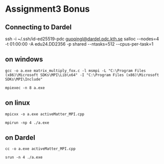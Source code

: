 # Assignment3 Bonus


## Connecting to Dardel
ssh -i ~/.ssh/id-ed25519-pdc guoqingl@dardel.pdc.kth.se
salloc --nodes=4 -t 01:00:00 -A edu24.DD2356 -p shared --ntasks=512 --cpus-per-task=1



## on windows

```shell
gcc -o a.exe matrix_multiply_fox.c -l msmpi -L "C:\Program Files (x86)\Microsoft SDKs\MPI\Lib\x64" -I "C:\Program Files (x86)\Microsoft SDKs\MPI\Include"

mpiexec -n 8 a.exe
```

## on linux

```shell
mpicxx -o a.exe activeMatter_MPI.cpp

mpirun -np 4 ./a.exe
```

## on Dardel

```shell
cc -o a.exe activeMatter_MPI.cpp

srun -n 4 ./a.exe
```
